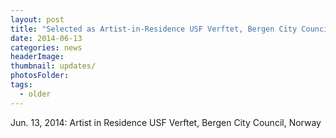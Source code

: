 ```yaml
---
layout: post
title: "Selected as Artist-in-Residence USF Verftet, Bergen City Council, Norway"
date: 2014-06-13
categories: news
headerImage:
thumbnail: updates/
photosFolder:
tags:
  - older
---
```


Jun. 13, 2014: Artist in Residence USF Verftet, Bergen City Council, Norway
